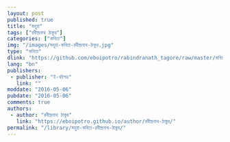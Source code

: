 ```yaml
---
layout: post
published: true
title: "মহুয়া"
tags: ["রবীন্দ্রনাথ ঠাকুর"]
categories: ["কবিতা"]
img: "/images/মহুয়া-কবিতা-রবীন্দ্রনাথ-ঠাকুর.jpg"
type: "কবিতা"
dlink: "https://github.com/eboipotro/rabindranath_tagore/raw/master/কবিতা/মহুয়া.epub"
lang: "bn"
publishers: 
 - publisher: "ই-বইপত্র"
   link: ""
moddate: "2016-05-06"
pubdate: "2016-05-06"
comments: true
authors: 
 - author: "রবীন্দ্রনাথ ঠাকুর"
   link: "https://eboipotro.github.io/author/রবীন্দ্রনাথ-ঠাকুর/"
permalink: "/library/মহুয়া-কবিতা-রবীন্দ্রনাথ-ঠাকুর/"
---
```


